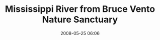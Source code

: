 ---
title: "Mississippi River from Bruce Vento Nature Sanctuary"
layout: picture
picture: "/assets/camera-roll/2008/2008-05-25-mississippi-river-from-bruce-vento-nature-sanctuary/recon-2-086.jpg"
picture-thumbnail: "/assets/camera-roll/2008/2008-05-25-mississippi-river-from-bruce-vento-nature-sanctuary/recon-2-086-thumbnail.jpg"
date: 2008-05-25 06:06
picture-of:
  - Mississippi River
tags:
  - Recon 2
  - Bruce Vento Nature Sanctuary
  - Mississippi River
  - Saint Paul
---